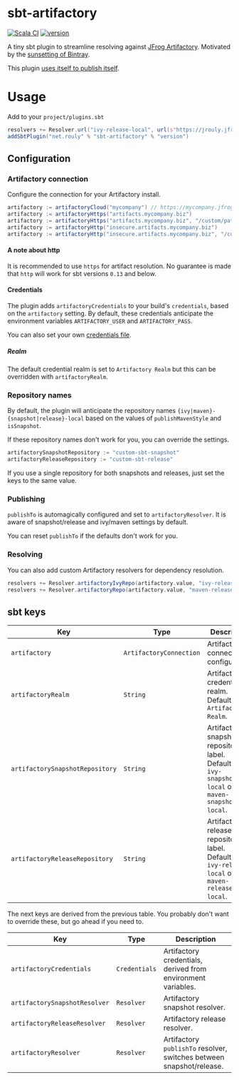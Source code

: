 # sbt-artifactory

[![Scala CI](https://github.com/jrouly/sbt-artifactory/workflows/Scala%20CI/badge.svg?branch=main)](https://github.com/jrouly/sbt-artifactory/actions?query=workflow%3A%22Scala+CI%22)
[![version](https://img.shields.io/badge/version-0.3.2-blue)](https://github.com/jrouly/sbt-artifactory/releases)

A tiny sbt plugin to streamline resolving against [JFrog Artifactory](https://jfrog.com/artifactory/).
Motivated by the [sunsetting of Bintray](https://jfrog.com/blog/into-the-sunset-bintray-jcenter-gocenter-and-chartcenter/).

This plugin [uses itself to publish itself](project/plugins.sbt#L9-L10).

# Usage

Add to your `project/plugins.sbt`

```sbt
resolvers += Resolver.url("ivy-release-local", url(s"https://jrouly.jfrog.io/artifactory/ivy-release-local"))(Resolver.ivyStylePatterns)
addSbtPlugin("net.rouly" % "sbt-artifactory" % "version")
```

## Configuration

### Artifactory connection

Configure the connection for your Artifactory install.

```sbt
artifactory := artifactoryCloud("mycompany") // https://mycompany.jfrog.io
artifactory := artifactoryHttps("artifacts.mycompany.biz")
artifactory := artifactoryHttps("artifacts.mycompany.biz", "/custom/path/to/artifactory")
artifactory := artifactoryHttp("insecure.artifacts.mycompany.biz")
artifactory := artifactoryHttp("insecure.artifacts.mycompany.biz", "/custom/path/to/artifactory")
```

#### A note about http

It is recommended to use `https` for artifact resolution.
No guarantee is made that `http` will work for sbt versions `0.13` and below.

#### Credentials

The plugin adds `artifactoryCredentials` to your build's `credentials`, based on the `artifactory` setting.
By default, these credentials anticipate the environment variables `ARTIFACTORY_USER` and `ARTIFACTORY_PASS`.

You can also set your own [credentials file](https://www.scala-sbt.org/1.x/docs/Publishing.html#Credentials).

##### Realm

The default credential realm is set to `Artifactory Realm` but this can be overridden with `artifactoryRealm`.

### Repository names

By default, the plugin will anticipate the repository names `{ivy|maven}-{snapshot|release}-local` based on the values of `publishMavenStyle` and `isSnapshot`.

If these repository names don't work for you, you can override the settings.

```sbt
artifactorySnapshotRepository := "custom-sbt-snapshot"
artifactoryReleaseRepository := "custom-sbt-release"
```

If you use a single repository for both snapshots and releases, just set the keys to the same value.

### Publishing

`publishTo` is automagically configured and set to `artifactoryResolver`.
It is aware of snapshot/release and ivy/maven settings by default.

You can reset `publishTo` if the defaults don't work for you.

### Resolving

You can also add custom Artifactory resolvers for dependency resolution.

```sbt
resolvers += Resolver.artifactoryIvyRepo(artifactory.value, "ivy-release")
resolvers += Resolver.artifactoryRepo(artifactory.value, "maven-release")
```

## sbt keys

| Key | Type | Description |
| --- | ---- | ----------- |
| `artifactory` | `ArtifactoryConnection` | Artifactory connection configuration. |
| `artifactoryRealm` | `String` | Artifactory credential realm. Defaults to `Artifactory Realm`. |
| `artifactorySnapshotRepository` | `String` | Artifactory snapshot repository label. Defaults to `ivy-snapshot-local` or `maven-snapshot-local`. |
| `artifactoryReleaseRepository` | `String` | Artifactory release repository label. Defaults to `ivy-release-local` or `maven-release-local`. |

The next keys are derived from the previous table.
You probably don't want to override these, but go ahead if you need to.

| Key | Type | Description |
| --- | ---- | ----------- |
| `artifactoryCredentials` | `Credentials` | Artifactory credentials, derived from environment variables. |
| `artifactorySnapshotResolver` | `Resolver` | Artifactory snapshot resolver. |
| `artifactoryReleaseResolver` | `Resolver` | Artifactory release resolver. |
| `artifactoryResolver` | `Resolver` | Artifactory `publishTo` resolver, switches between snapshot/release. |
